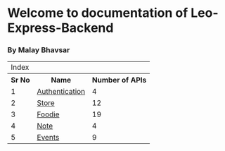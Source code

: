 # Welcome to documentation of Leo-Express-Backend

### By Malay Bhavsar

<table>
<tr>
<td colspan='3'>Index</td>
</tr>
<tr>
<th>Sr No</th>
<th>Name</th>
<th>Number of APIs</th>
</tr>
<tr>
<td>1</td>
<td><a href="/Leo-Express-Backend/Auth">Authentication</a></td>
<td>4</td>
</tr>
<tr>
<td>2</td>
<td><a href="/Leo-Express-Backend/Store">Store</a></td>
<td>12</td>
</tr>
<tr>
<td>3</td>
<td><a href="/Leo-Express-Backend/Foodie">Foodie</a></td>
<td>19</td>
</tr>
<tr>
<td>4</td>
<td><a href="/Leo-Express-Backend/Note">Note</a></td>
<td>4</td>
</tr>
<tr>
<td>5</td>
<td><a href="/Leo-Express-Backend/Events">Events</a></td>
<td>9</td>
</tr>
</table>
